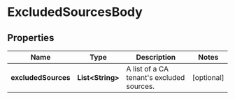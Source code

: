 

# ExcludedSourcesBody


## Properties

| Name | Type | Description | Notes |
|------------ | ------------- | ------------- | -------------|
|**excludedSources** | **List&lt;String&gt;** | A list of a CA tenant&#39;s excluded sources. |  [optional] |



